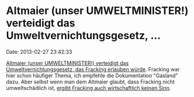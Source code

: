 Altmaier (unser UMWELTMINISTER!) verteidigt das Umweltvernichtungsgesetz, \...
==============================================================================

Date: 2013-02-27 23:42:33

[Altmaier (unser UMWELTMINISTER!) verteidigt das
Umweltvernichtungsgesetz, das Fracking erlauben
würde](http://www.tagesschau.de/inland/fracking134.html). Fracking war
hier schon häufiger Thema, ich empfehle die Dokumentation \"Gasland\"
dazu. Aber selbst wenn man dem Altmaier glaubt, dass Fracking nicht
umweltschädlich ist, [ergibt Fracking auch wirtschaftlich keinen
Sinn](http://blog.fefe.de/?ts=ae447c1d).
